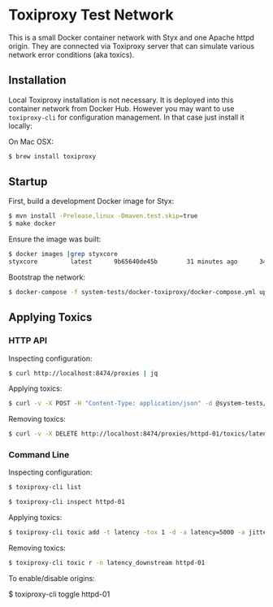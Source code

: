 # Toxiproxy Test Network

This is a small Docker container network with Styx and one Apache httpd origin. 
They are connected via Toxiproxy server that can simulate various network error
conditions (aka toxics).

## Installation

Local Toxiproxy installation is not necessary. It is deployed into this container 
network from Docker Hub. However you may want to use `toxiproxy-cli` for configuration
management. In that case just install it locally:

On Mac OSX:

```bash
$ brew install toxiproxy
```

## Startup

First, build a development Docker image for Styx:

```bash
$ mvn install -Prelease,linux -Dmaven.test.skip=true
$ make docker
``` 

Ensure the image was built:

```bash
$ docker images |grep styxcore
styxcore         latest      9b65640de45b        31 minutes ago      343MB
```

Bootstrap the network:

```bash
$ docker-compose -f system-tests/docker-toxiproxy/docker-compose.yml up
```


## Applying Toxics

### HTTP API

Inspecting configuration:

```bash
$ curl http://localhost:8474/proxies | jq
```

Applying toxics:

```bash
$ curl -v -X POST -H "Content-Type: application/json" -d @system-tests/docker-toxiproxy/toxiproxy/origin-latency.json http://localhost:8474/proxies/httpd-01/toxics
```

Removing toxics:
```bash
$ curl -v -X DELETE http://localhost:8474/proxies/httpd-01/toxics/latency_downstream
```


### Command Line

Inspecting configuration:

```bash
$ toxiproxy-cli list
```

```bash
$ toxiproxy-cli inspect httpd-01
```

Applying toxics:

```bash
$ toxiproxy-cli toxic add -t latency -tox 1 -d -a latency=5000 -a jitter=2000 httpd-01
```

Removing toxics:

```bash
$ toxiproxy-cli toxic r -n latency_downstream httpd-01
```

To enable/disable origins:

$ toxiproxy-cli toggle httpd-01
